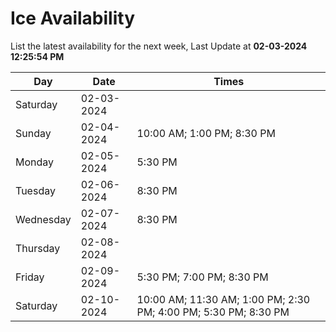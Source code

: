 # Ice Availability

List the latest availability for the next week, Last Update at **02-03-2024 12:25:54 PM**

| Day         | Date        | Times       |
| ----------- | ----------- | ----------- |
|Saturday|02-03-2024||
|Sunday|02-04-2024|10:00 AM; 1:00 PM; 8:30 PM|
|Monday|02-05-2024|5:30 PM|
|Tuesday|02-06-2024|8:30 PM|
|Wednesday|02-07-2024|8:30 PM|
|Thursday|02-08-2024||
|Friday|02-09-2024|5:30 PM; 7:00 PM; 8:30 PM|
|Saturday|02-10-2024|10:00 AM; 11:30 AM; 1:00 PM; 2:30 PM; 4:00 PM; 5:30 PM; 8:30 PM|
